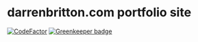 # darrenbritton.com portfolio site

[![CodeFactor](https://www.codefactor.io/repository/github/darrenbritton/darrenbritton.github.io/badge)](https://www.codefactor.io/repository/github/darrenbritton/darrenbritton.github.io)
[![Greenkeeper badge](https://badges.greenkeeper.io/darrenbritton/darrenbritton.github.io.svg)](https://greenkeeper.io/)
